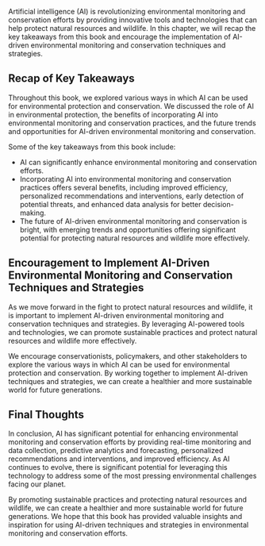 
Artificial intelligence (AI) is revolutionizing environmental monitoring and conservation efforts by providing innovative tools and technologies that can help protect natural resources and wildlife. In this chapter, we will recap the key takeaways from this book and encourage the implementation of AI-driven environmental monitoring and conservation techniques and strategies.

Recap of Key Takeaways
----------------------

Throughout this book, we explored various ways in which AI can be used for environmental protection and conservation. We discussed the role of AI in environmental protection, the benefits of incorporating AI into environmental monitoring and conservation practices, and the future trends and opportunities for AI-driven environmental monitoring and conservation.

Some of the key takeaways from this book include:

* AI can significantly enhance environmental monitoring and conservation efforts.
* Incorporating AI into environmental monitoring and conservation practices offers several benefits, including improved efficiency, personalized recommendations and interventions, early detection of potential threats, and enhanced data analysis for better decision-making.
* The future of AI-driven environmental monitoring and conservation is bright, with emerging trends and opportunities offering significant potential for protecting natural resources and wildlife more effectively.

Encouragement to Implement AI-Driven Environmental Monitoring and Conservation Techniques and Strategies
--------------------------------------------------------------------------------------------------------

As we move forward in the fight to protect natural resources and wildlife, it is important to implement AI-driven environmental monitoring and conservation techniques and strategies. By leveraging AI-powered tools and technologies, we can promote sustainable practices and protect natural resources and wildlife more effectively.

We encourage conservationists, policymakers, and other stakeholders to explore the various ways in which AI can be used for environmental protection and conservation. By working together to implement AI-driven techniques and strategies, we can create a healthier and more sustainable world for future generations.

Final Thoughts
--------------

In conclusion, AI has significant potential for enhancing environmental monitoring and conservation efforts by providing real-time monitoring and data collection, predictive analytics and forecasting, personalized recommendations and interventions, and improved efficiency. As AI continues to evolve, there is significant potential for leveraging this technology to address some of the most pressing environmental challenges facing our planet.

By promoting sustainable practices and protecting natural resources and wildlife, we can create a healthier and more sustainable world for future generations. We hope that this book has provided valuable insights and inspiration for using AI-driven techniques and strategies in environmental monitoring and conservation efforts.